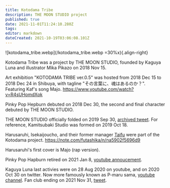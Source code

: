 ```yaml
---
title: Kotodama Tribe
description: THE MOON STUDIO project
published: true
date: 2021-11-01T11:24:10.280Z
tags: 
editor: markdown
dateCreated: 2021-10-19T03:06:08.101Z
---
```


![kotodama_tribe.webp](/kotodama_tribe.webp =30%x){.align-right}

Kotodama Tribe was a project by THE MOON STUDIO, founded by Kaguya Luna and illustrator Mika Pikazo on 2018 Nov 15.

Art exhibition "KOTODAMA TRIBE ver.0.5" was hosted from 2018 Dec 15 to 2018 Dec 24 in Shibuya, with tagline "その言葉に、魂はあるのか？". Featuring Kaf's song Majo.
https://www.youtube.com/watch?v=R4sUHomdXok

Pinky Pop Hepburn debuted on 2018 Dec 30, the second and final character debuted by THE MOON STUDIO.

THE MOON STUDIO officially folded on 2019 Sep 30, [archived tweet](https://web.archive.org/web/20190920113408/https://twitter.com/moonstudio_jp/status/1175009247920152577
). For reference, Kamitsubaki Studio was formed on 2019 Oct 18.

Harusaruhi, Isekaijoucho, and their former manager [Taifu](/people/taifu) were part of the Kotodama project.
https://note.com/futashika/n/na5902f5696d9

Harusaruhi's first cover is Majo (rap version).

Pinky Pop Hapburn retired on 2021 Jan 8, [youtube annoucement](https://www.youtube.com/watch?v=slUFHTJCA18).

Kaguya Luna last activies were on 28 Aug 2020 on youtube, and on 2020 Oct 30 on twitter. Now more famously known as P-maru sama, [youtube channel](https://www.youtube.com/c/P%E4%B8%B8%E6%A7%98%E3%81%A1%E3%82%83%E3%82%93%E3%81%AD%E3%82%8B). Fan club ending on 2021 Nov 31, [tweet](https://twitter.com/KAI_YOU_ed/status/1443780609202024449).